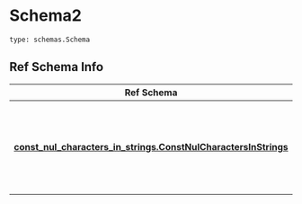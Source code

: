 # Schema2
```
type: schemas.Schema
```

## Ref Schema Info
Ref Schema | Input Type | Output Type
---------- | ---------- | -----------
[**const_nul_characters_in_strings.ConstNulCharactersInStrings**](../../../../../../../components/schema/const_nul_characters_in_strings.md) | dict, schemas.immutabledict, str, datetime.date, datetime.datetime, uuid.UUID, int, float, bool, None, list, tuple, bytes, io.FileIO, io.BufferedReader | schemas.immutabledict, str, float, int, bool, None, tuple, bytes, io.FileIO
